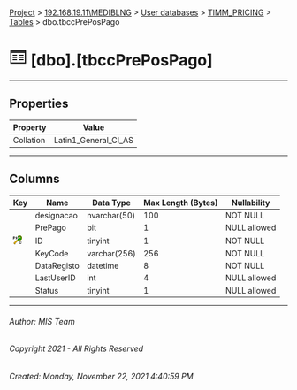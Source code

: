 #### 

[Project](../../../../index.md) > [192.168.19.11\\MEDIBLNG](../../../index.md) > [User databases](../../index.md) > [TIMM_PRICING](../index.md) > [Tables](Tables.md) > dbo.tbccPrePosPago

# ![Tables](../../../../Images/Table32.png) [dbo].[tbccPrePosPago]

---

## <a name="#properties"></a>Properties

| Property | Value |
|---|---|
| Collation | Latin1_General_CI_AS |


---

## <a name="#columns"></a>Columns

| Key | Name | Data Type | Max Length (Bytes) | Nullability |
|---|---|---|---|---|
|  | designacao | nvarchar(50) | 100 | NOT NULL |
|  | PrePago | bit | 1 | NULL allowed |
| [![Cluster Primary Key PK_tbccPrePosPago: ID](../../../../Images/pkcluster.png)](#indexes) | ID | tinyint | 1 | NOT NULL |
|  | KeyCode | varchar(256) | 256 | NOT NULL |
|  | DataRegisto | datetime | 8 | NOT NULL |
|  | LastUserID | int | 4 | NULL allowed |
|  | Status | tinyint | 1 | NULL allowed |


---

###### Author:  MIS Team

###### Copyright 2021 - All Rights Reserved

###### Created: Monday, November 22, 2021 4:40:59 PM


